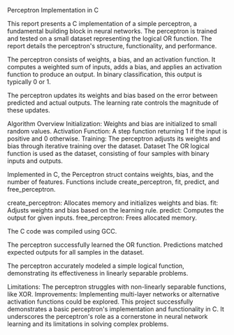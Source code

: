 Perceptron Implementation in C
 
This report presents a C implementation of a simple perceptron, a fundamental building block in neural networks. The perceptron is trained and tested on a small dataset representing the logical OR function. The report details the perceptron's structure, functionality, and performance.
 
 
The perceptron consists of weights, a bias, and an activation function. It computes a weighted sum of inputs, adds a bias, and applies an activation function to produce an output. In binary classification, this output is typically 0 or 1.
 
The perceptron updates its weights and bias based on the error between predicted and actual outputs. The learning rate controls the magnitude of these updates.
 
Algorithm Overview
Initialization: Weights and bias are initialized to small random values.
Activation Function: A step function returning 1 if the input is positive and 0 otherwise.
Training: The perceptron adjusts its weights and bias through iterative training over the dataset.
Dataset
The OR logical function is used as the dataset, consisting of four samples with binary inputs and outputs.
 
Implemented in C, the Perceptron struct contains weights, bias, and the number of features. Functions include create_perceptron, fit, predict, and free_perceptron.
 
create_perceptron: Allocates memory and initializes weights and bias.
fit: Adjusts weights and bias based on the learning rule.
predict: Computes the output for given inputs.
free_perceptron: Frees allocated memory.
 
The C code was compiled using GCC.
 
The perceptron successfully learned the OR function. Predictions matched expected outputs for all samples in the dataset.
 
The perceptron accurately modeled a simple logical function, demonstrating its effectiveness in linearly separable problems.
 
Limitations: The perceptron struggles with non-linearly separable functions, like XOR.
Improvements: Implementing multi-layer networks or alternative activation functions could be explored.
This project successfully demonstrates a basic perceptron's implementation and functionality in C. It underscores the perceptron's role as a cornerstone in neural network learning and its limitations in solving complex problems.
